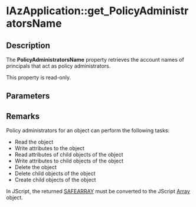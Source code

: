 # IAzApplication::get_PolicyAdministratorsName

## Description

The **PolicyAdministratorsName** property retrieves the account names of principals that act as policy administrators.

This property is read-only.

## Parameters

## Remarks

Policy administrators for an object can perform the following tasks:

* Read the object
* Write attributes to the object
* Read attributes of child objects of the object
* Write attributes to child objects of the object
* Delete the object
* Delete child objects of the object
* Create child objects of the object

In JScript, the returned [SAFEARRAY](https://learn.microsoft.com/windows/desktop/api/oaidl/ns-oaidl-safearray) must be converted to the JScript [Array](https://learn.microsoft.com/scripting/javascript/reference/array-object-javascript) object.